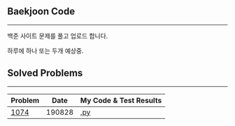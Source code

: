 ## Baekjoon Code

------

백준 사이트 문제를 풀고 업로드 합니다.

하루에 하나 또는 두개 예상중.



## Solved Problems

------

| Problem                                      | Date   | My Code & Test Results                                       |
| -------------------------------------------- | ------ | ------------------------------------------------------------ |
| [1074](https://www.acmicpc.net/problem/1074) | 190828 | [.py](https://github.com/srlee056/baekjoon_code/tree/master/prob_1704) |
